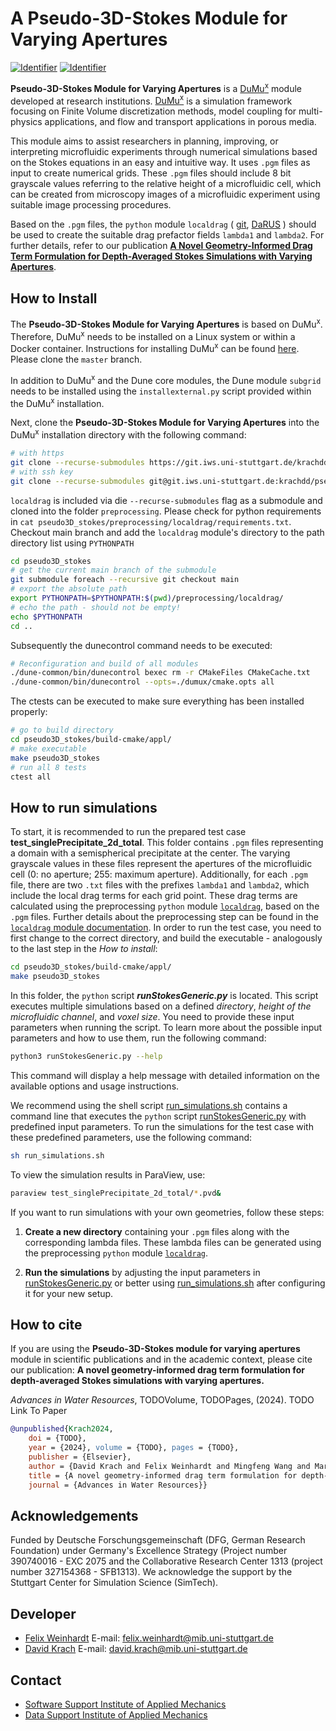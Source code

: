 # A Pseudo-3D-Stokes Module for Varying Apertures
[![Identifier](https://img.shields.io/badge/doi-10.18419%2Fdarus--4313-d45815.svg)](https://doi.org/10.18419/darus-4313)
[![Identifier](https://img.shields.io/badge/Publication-blue)](http://ssrn.com/abstract=4927521)

**Pseudo-3D-Stokes Module for Varying Apertures** is a [DuMu<sup>x</sup>](https://dumux.org/) module developed at research institutions. [DuMu<sup>x</sup>](https://dumux.org/) is a simulation framework focusing on Finite Volume discretization methods, model coupling for multi-physics applications, and flow and transport applications in porous media.

This module aims to assist researchers in planning, improving, or interpreting microfluidic experiments through numerical simulations based on the Stokes equations in an easy and intuitive way. It uses `.pgm` files as input to create numerical grids. These `.pgm` files should include 8 bit grayscale values referring to the relative height of a microfluidic cell, which can be created from microscopy images of a microfluidic experiment using suitable image processing procedures.

Based on the `.pgm` files, the `python` module `localdrag` ( [git](https://git.iws.uni-stuttgart.de/krachdd/localdrag), [DaRUS](https://doi.org/10.18419/darus-4313) ) should be used to create the suitable drag prefactor fields `lambda1` and `lambda2`. For further details, refer to our publication [**A Novel Geometry-Informed Drag Term Formulation for Depth-Averaged Stokes Simulations with Varying Apertures**](linkToDoinPaper).

## How to Install

The **Pseudo-3D-Stokes Module for Varying Apertures** is based on DuMu<sup>x</sup>. Therefore, DuMu<sup>x</sup> needs to be installed on a Linux system or within a Docker container. Instructions for installing DuMu<sup>x</sup> can be found [here](https://dumux.org/docs/doxygen/master/installation.html). Please clone the `master` branch.

In addition to DuMu<sup>x</sup> and the Dune core modules, the Dune module `subgrid` needs to be installed using the `installexternal.py` script provided within the DuMu<sup>x</sup> installation.

Next, clone the **Pseudo-3D-Stokes Module for Varying Apertures** into the DuMu<sup>x</sup> installation directory with the following command:
```bash
# with https 
git clone --recurse-submodules https://git.iws.uni-stuttgart.de/krachdd/pseudo3D_stokes.git
# with ssh key
git clone --recurse-submodules git@git.iws.uni-stuttgart.de:krachdd/pseudo3D_stokes.git
```
`localdrag` is included via die `--recurse-submodules` flag as a submodule and cloned into the folder `preprocessing`. Please check for python requirements in `cat pseudo3D_stokes/preprocessing/localdrag/requirements.txt`. 
Checkout main branch and add the `localdrag` module's directory to the path directory list using `PYTHONPATH`
```bash
cd pseudo3D_stokes 
# get the current main branch of the submodule
git submodule foreach --recursive git checkout main
# export the absolute path 
export PYTHONPATH=$PYTHONPATH:$(pwd)/preprocessing/localdrag/
# echo the path - should not be empty!
echo $PYTHONPATH
cd .. 
```
Subsequently the dunecontrol command needs to be executed:
```bash
# Reconfiguration and build of all modules
./dune-common/bin/dunecontrol bexec rm -r CMakeFiles CMakeCache.txt
./dune-common/bin/dunecontrol --opts=./dumux/cmake.opts all
```
The ctests can be executed to make sure everything has been installed properly:
```bash
# go to build directory
cd pseudo3D_stokes/build-cmake/appl/
# make executable
make pseudo3D_stokes
# run all 8 tests
ctest all
```
## How to run simulations
To start, it is recommended to run the prepared test case **test_singlePrecipitate_2d_total**. This folder contains `.pgm` files representing a domain with a semispherical precipitate at the center. The varying grayscale values in these files represent the apertures of the microfluidic cell (0: no aperture; 255: maximum aperture). Additionally, for each `.pgm` file, there are two `.txt` files with the prefixes `lambda1` and `lambda2`, which include the local drag terms for each grid point. These drag terms are calculated using the preprocessing `python` module [`localdrag`](https://git.iws.uni-stuttgart.de/krachdd/localdrag), based on the `.pgm` files. Further details about the preprocessing step can be found in the [`localdrag` module documentation](https://git.iws.uni-stuttgart.de/krachdd/localdrag/-/blob/faa44b05c1296d94a6f2fedc9752105ab20ef511/README.md).
In order to run the test case, you need to first change to the correct directory, and build the executable - analogously to the last step in the *How to install*: 
```bash
cd pseudo3D_stokes/build-cmake/appl/
make pseudo3D_stokes
```
In this folder, the `python` script **_runStokesGeneric.py_** is located. This script executes multiple simulations based on a defined _directory_, _height of the microfluidic channel_, and _voxel size_. You need to provide these input parameters when running the script. To learn more about the possible input parameters and how to use them, run the following command:

```bash
python3 runStokesGeneric.py --help
```
This command will display a help message with detailed information on the available options and usage instructions.

We recommend using the shell script [run_simulations.sh](appl/run_simulations.sh) contains a command line that executes the `python` script [runStokesGeneric.py](appl/runStokesGeneric.py) with predefined input parameters. To run the simulations for the test case with these predefined parameters, use the following command:
```bash
sh run_simulations.sh
```
To view the simulation results in ParaView, use:
```bash
paraview test_singlePrecipitate_2d_total/*.pvd&
```

If you want to run simulations with your own geometries, follow these steps:

1.  **Create a new directory** containing your `.pgm` files along with the corresponding lambda files. These lambda files can be generated using the preprocessing `python` module [`localdrag`](https://git.iws.uni-stuttgart.de/krachdd/localdrag).
    
2.  **Run the simulations** by adjusting the input parameters in [runStokesGeneric.py](appl/runStokesGeneric.py) or better using [run_simulations.sh](appl/run_simulations.sh) after configuring it for your new setup.


## How to cite

If you are using the **Pseudo-3D-Stokes module for varying apertures** module in scientific publications and in
the academic context, please cite our publication:
**A novel geometry-informed drag term formulation for depth-averaged Stokes simulations with varying apertures.**

*Advances in Water Resources*, TODOVolume, TODOPages, (2024).
TODO Link To Paper
```bib
@unpublished{Krach2024,
    doi = {TODO},
    year = {2024}, volume = {TODO}, pages = {TODO},
    publisher = {Elsevier},
    author = {David Krach and Felix Weinhardt and Mingfeng Wang and Martin Schneider and Holger Class and Holger Steeb},
    title = {A novel geometry-informed drag term formulation for depth-averaged Stokes simulations with varying apertures},
    journal = {Advances in Water Resources}}
```

## Acknowledgements
Funded by Deutsche Forschungsgemeinschaft (DFG, German Research Foundation) under Germany's Excellence Strategy (Project number 390740016 - EXC 2075 and the Collaborative Research Center 1313 (project number 327154368 - SFB1313). We acknowledge the support by the Stuttgart Center for Simulation Science (SimTech).

## Developer
- [Felix Weinhardt](https://www.mib.uni-stuttgart.de/de/institut/team/Weinhardt-00003/) E-mail: [felix.weinhardt@mib.uni-stuttgart.de](mailto:felix.weinhardt@mib.uni-stuttgart.de)
- [David Krach](https://www.mib.uni-stuttgart.de/institute/team/Krach/) E-mail: [david.krach@mib.uni-stuttgart.de](mailto:david.krach@mib.uni-stuttgart.de)

## Contact
- [Software Support Institute of Applied Mechanics](mailto:software@mib.uni-stuttgart.de)
- [Data Support Institute of Applied Mechanics](mailto:data@mib.uni-stuttgart.de)

